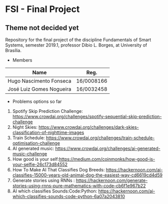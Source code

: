 # FSI - Final Project
## Theme not decided yet

Repository for the final project of the discipline Fundamentals of Smart Systems, semester 2019.1, professor Díbio L. Borges, at University of Brasília.

* Members 

| Name                     | Reg.       |
|--------------------------|------------|
| Hugo Nascimento Fonseca  | 16/0008166 |
| José Luiz Gomes Nogueira | 16/0032458 |

* Problems options so far
1.  Spotify Skip Prediction Challenge: https://www.crowdai.org/challenges/spotify-sequential-skip-prediction-challenge
2.  Night Skies: https://www.crowdai.org/challenges/dark-skies-classification-of-nighttime-images
3.  Train Schedule: https://www.crowdai.org/challenges/train-schedule-optimisation-challenge
4.  AI generated music: https://www.crowdai.org/challenges/ai-generated-music-challenge
5.  How good is your self:https://medium.com/coinmonks/how-good-is-your-selfie-26c173d84552
6.  How To Make AI That Classifies Dog Breeds: https://hackernoon.com/ai-classifies-15000-years-old-animal-dog-the-easiest-way-cd6619cd4d59
7.  Generate stories using RNNs : https://hackernoon.com/generate-stories-using-rnns-pure-mathematics-with-code-cb6f1e967b22
8. AI which classifies Sounds:Code:Python: https://hackernoon.com/ai-which-classifies-sounds-code-python-6a07a2043810
